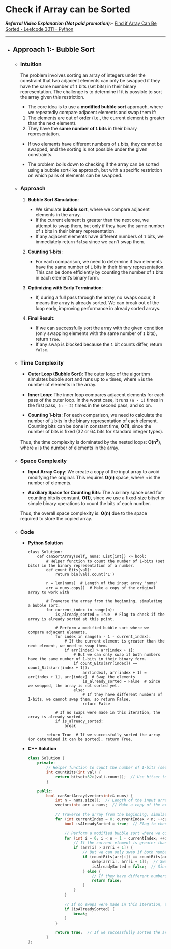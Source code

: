 # Check if Array can be Sorted

___Referral Video Explanation (Not paid promotion)___:- [Find if Array Can Be Sorted - Leetcode 3011 - Python](https://www.youtube.com/watch?v=OpOPUeGFjxE)
<hr>

- ## Approach 1:- Bubble Sort 

    - ### **Intuition**
        The problem involves sorting an array of integers under the constraint that two adjacent elements can only be swapped if they have the same number of `1` bits (set bits) in their binary representation. The challenge is to determine if it is possible to sort the array given this restriction.

        - The core idea is to use a **modified bubble sort** approach, where we repeatedly compare adjacent elements and swap them if:
        1. The elements are out of order (i.e., the current element is greater than the next element).
        2. They have the **same number of `1` bits** in their binary representation.
        
        - If two elements have different numbers of `1` bits, they cannot be swapped, and the sorting is not possible under the given constraints.

        - The problem boils down to checking if the array can be sorted using a bubble sort-like approach, but with a specific restriction on which pairs of elements can be swapped.

    - ### **Approach**
        1. **Bubble Sort Simulation**:
            - We simulate **bubble sort**, where we compare adjacent elements in the array.
            - If the current element is greater than the next one, we attempt to swap them, but only if they have the same number of `1` bits in their binary representation.
            - If any adjacent elements have different numbers of `1` bits, we immediately return `false` since we can't swap them.

        2. **Counting 1-bits**:
            - For each comparison, we need to determine if two elements have the same number of `1` bits in their binary representation. This can be done efficiently by counting the number of `1` bits in each element’s binary form.
        
        3. **Optimizing with Early Termination**:
            - If, during a full pass through the array, no swaps occur, it means the array is already sorted. We can break out of the loop early, improving performance in already sorted arrays.
        
        4. **Final Result**:
            - If we can successfully sort the array with the given condition (only swapping elements with the same number of `1` bits), return `true`.
            - If any swap is blocked because the `1` bit counts differ, return `false`.

    - ### **Time Complexity**
        - **Outer Loop (Bubble Sort)**: The outer loop of the algorithm simulates bubble sort and runs up to `n` times, where `n` is the number of elements in the array.
        
        - **Inner Loop**: The inner loop compares adjacent elements for each pass of the outer loop. In the worst case, it runs `(n - 1)` times in the first pass, `(n - 2)` times in the second pass, and so on.

        - **Counting 1-bits**: For each comparison, we need to calculate the number of `1` bits in the binary representation of each element. Counting bits can be done in constant time, __O(1)__, since the number of bits is fixed (32 or 64 bits for standard integer types).

        Thus, the time complexity is dominated by the nested loops: __O(n<sup>2</sup>)__, where `n` is the number of elements in the array.

    - ### **Space Complexity**
        - **Input Array Copy**: We create a copy of the input array to avoid modifying the original. This requires __O(n)__ space, where `n` is the number of elements.

        - **Auxiliary Space for Counting Bits**: The auxiliary space used for counting bits is constant, __O(1)__, since we use a fixed-size bitset or simple binary operations to count the bits of each number.

        Thus, the overall space complexity is: __O(n)__ due to the space required to store the copied array.

    - ### Code
        - **Python Solution**

            ```python3 []
            class Solution:
                def canSortArray(self, nums: List[int]) -> bool:
                    # Helper function to count the number of 1-bits (set bits) in the binary representation of a number.
                    def count_Bits(val):
                        return bin(val).count('1')
                    
                    n = len(nums)  # Length of the input array 'nums'
                    arr = nums.copy()  # Make a copy of the original array to work with
                    
                    # Traverse the array from the beginning, simulating a bubble sort.
                    for current_index in range(n):
                        is_already_sorted = True  # Flag to check if the array is already sorted at this point.
                        
                        # Perform a modified bubble sort where we compare adjacent elements.
                        for index in range(n - 1 - current_index):  
                            # If the current element is greater than the next element, we need to swap them.
                            if arr[index] > arr[index + 1]:
                                # But we can only swap if both numbers have the same number of 1-bits in their binary form.
                                if count_Bits(arr[index]) == count_Bits(arr[index + 1]):
                                    arr[index], arr[index + 1] = arr[index + 1], arr[index]  # Swap the elements
                                    is_already_sorted = False  # Since we swapped, the array is not sorted yet.
                                else:
                                    # If they have different numbers of 1-bits, we cannot swap them, so return False.
                                    return False
                        
                        # If no swaps were made in this iteration, the array is already sorted.
                        if is_already_sorted:
                            break
                    
                    return True  # If we successfully sorted the array (or determined it can be sorted), return True.
            ```
        
        - **C++ Solution**
            
            ```C++ []
            class Solution {
                private:
                    // Helper function to count the number of 1-bits (set bits) in the binary representation of a number.
                    int countBits(int val) {
                        return bitset<32>(val).count();  // Use bitset to count the number of set bits (1s) in val.
                    }

                public:
                    bool canSortArray(vector<int>& nums) {
                        int n = nums.size();  // Length of the input array 'nums'
                        vector<int> arr = nums;  // Make a copy of the original array to work with

                        // Traverse the array from the beginning, simulating a bubble sort.
                        for (int currentIndex = 0; currentIndex < n; ++currentIndex) {
                            bool isAlreadySorted = true;  // Flag to check if the array is already sorted at this point.
                            
                            // Perform a modified bubble sort where we compare adjacent elements.
                            for (int i = 0; i < n - 1 - currentIndex; ++i) {  
                                // If the current element is greater than the next element, we need to swap them.
                                if (arr[i] > arr[i + 1]) {
                                    // But we can only swap if both numbers have the same number of 1-bits in their binary form.
                                    if (countBits(arr[i]) == countBits(arr[i + 1])) {
                                        swap(arr[i], arr[i + 1]);  // Swap the elements
                                        isAlreadySorted = false;  // Since we swapped, the array is not sorted yet.
                                    } else {
                                        // If they have different numbers of 1-bits, we cannot swap them, so return false.
                                        return false;
                                    }
                                }
                            }
                            
                            // If no swaps were made in this iteration, the array is already sorted.
                            if (isAlreadySorted) {
                                break;
                            }
                        }

                        return true;  // If we successfully sorted the array (or determined it can be sorted), return true.
                    }
            };
            ```
